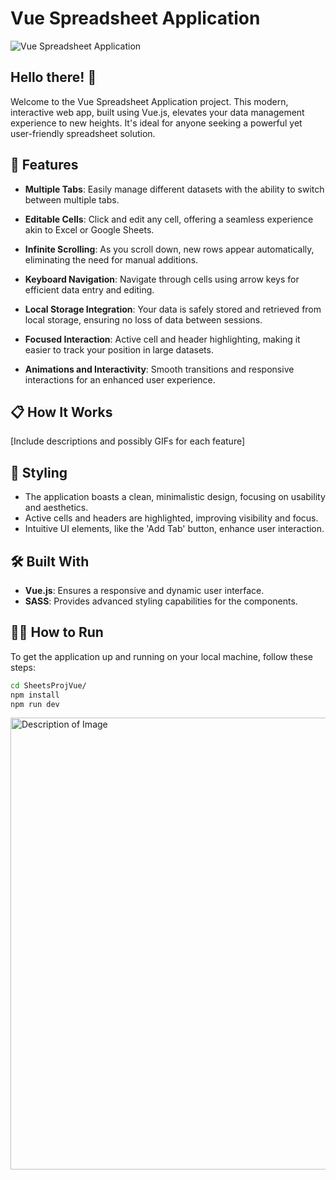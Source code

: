 # Vue Spreadsheet Application

![Vue Spreadsheet Application](https://github.com/davislyu/FrontendSpreadSheetsProj/assets/27707434/d1c4f553-bc29-495f-a1ea-b7c423e3e3e2)

## Hello there! 👋

Welcome to the Vue Spreadsheet Application project. This modern, interactive web app, built using Vue.js, elevates your data management experience to new heights. It's ideal for anyone seeking a powerful yet user-friendly spreadsheet solution.

## 🚀 Features

- **Multiple Tabs**: Easily manage different datasets with the ability to switch between multiple tabs.


- **Editable Cells**: Click and edit any cell, offering a seamless experience akin to Excel or Google Sheets.

- **Infinite Scrolling**: As you scroll down, new rows appear automatically, eliminating the need for manual additions.

- **Keyboard Navigation**: Navigate through cells using arrow keys for efficient data entry and editing.

- **Local Storage Integration**: Your data is safely stored and retrieved from local storage, ensuring no loss of data between sessions.

- **Focused Interaction**: Active cell and header highlighting, making it easier to track your position in large datasets.

- **Animations and Interactivity**: Smooth transitions and responsive interactions for an enhanced user experience.

## 📋 How It Works

[Include descriptions and possibly GIFs for each feature]

## 🎨 Styling

- The application boasts a clean, minimalistic design, focusing on usability and aesthetics.
- Active cells and headers are highlighted, improving visibility and focus.
- Intuitive UI elements, like the 'Add Tab' button, enhance user interaction.

## 🛠 Built With

- **Vue.js**: Ensures a responsive and dynamic user interface.
- **SASS**: Provides advanced styling capabilities for the components.

## 🏃🏼 How to Run

To get the application up and running on your local machine, follow these steps:

```bash
cd SheetsProjVue/
npm install
npm run dev

```
<img src="https://github.com/davislyu/FrontendSpreadSheetsProj/assets/27707434/9cfde3c9-2c70-4ec0-ba84-b7f3f7d8a2de" alt="Description of Image" width="1585" height="723"/>



